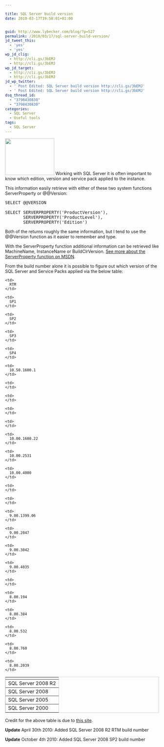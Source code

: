 ```yaml
---

title: SQL Server build version
date: 2010-03-17T19:58:01+01:00


guid: http://www.lybecker.com/blog/?p=527
permalink: /2010/03/17/sql-server-build-version/
jd_tweet_this:
  - 'yes'
  - 'yes'
wp_jd_clig:
  - http://cli.gs/3bEMJ
  - http://cli.gs/3bEMJ
wp_jd_target:
  - http://cli.gs/3bEMJ
  - http://cli.gs/3bEMJ
jd_wp_twitter:
  - ' Post Edited: SQL Server build version http://cli.gs/3bEMJ'
  - ' Post Edited: SQL Server build version http://cli.gs/3bEMJ'
dsq_thread_id:
  - "3798430830"
  - "3798430830"
categories:
  - SQL Server
  - Useful tools
tags:
  - SQL Server
---
```

<img loading="lazy" class="alignright size-full wp-image-538" title="Databases" src="http://www.lybecker.com/blog/wp-content/uploads/Databases.jpg" alt="" width="161" height="120" />
Working with SQL Server it is often important to know which edition, version and service pack applied to the instance.

This information easily retrieve with either of these two system functions ServerProperty or @@Version:

<pre class="brush: sql; title: ; notranslate" title="">SELECT @@VERSION

SELECT SERVERPROPERTY('ProductVersion'),
       SERVERPROPERTY('ProductLevel'),
       SERVERPROPERTY('Edition')
</pre>

Both of the returns roughly the same information, but I tend to use the @@Version function as it easier to remember and type.

With the ServerProperty function additional information can be retrieved like MachineName, InstanceName or BuildClrVersion. [See more about the ServerProperty function on MSDN](http://msdn.microsoft.com/en-us/library/ms174396.aspx "ServerProperty function on MSDN").

From the build number alone it is possible to figure out which version of the SQL Server and Service Packs applied via the below table:

<table style="border-collapse: collapse;" border="1" cellspacing="0" cellpadding="4" bordercolor="#cccccc">
  <tr>
    <td>
    </td>

    <td>
      RTM
    </td>

    <td>
      SP1
    </td>

    <td>
      SP2
    </td>

    <td>
      SP3
    </td>

    <td>
      SP4
    </td>
  </tr>

  <tr>
    <td>
      SQL Server 2008 R2
    </td>

    <td>
      10.50.1600.1
    </td>

    <td>
    </td>

    <td>
    </td>

    <td>
    </td>

    <td>
    </td>
  </tr>

  <tr>
    <td>
      SQL Server 2008
    </td>

    <td>
      10.00.1600.22
    </td>

    <td>
      10.00.2531
    </td>

    <td>
      10.00.4000
    </td>

    <td>
    </td>

    <td>
    </td>
  </tr>

  <tr>
    <td>
      SQL Server 2005
    </td>

    <td>
      9.00.1399.06
    </td>

    <td>
      9.00.2047
    </td>

    <td>
      9.00.3042
    </td>

    <td>
      9.00.4035
    </td>

    <td>
    </td>
  </tr>

  <tr>
    <td>
      SQL Server 2000
    </td>

    <td>
      8.00.194
    </td>

    <td>
      8.00.384
    </td>

    <td>
      8.00.532
    </td>

    <td>
      8.00.760
    </td>

    <td>
      8.00.2039
    </td>
  </tr>
</table>

Credit for the above table is due to [this site](http://sqlserverbuilds.blogspot.com/).

**Update** April 30th 2010: Added SQL Server 2008 R2 RTM build number

**Update** October 4th 2010: Added SQL Server 2008 SP2 build number
